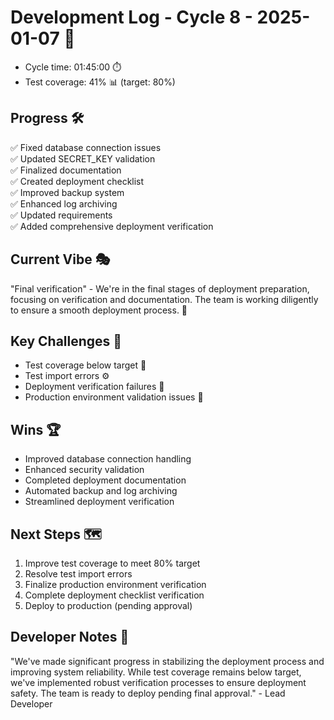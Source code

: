 # Development Log - Cycle 8 - 2025-01-07 🚀
- Cycle time: 01:45:00 ⏱️
- Test coverage: 41% 📊 (target: 80%)

## Progress 🛠️
✅ Fixed database connection issues  
✅ Updated SECRET_KEY validation  
✅ Finalized documentation  
✅ Created deployment checklist  
✅ Improved backup system  
✅ Enhanced log archiving  
✅ Updated requirements  
✅ Added comprehensive deployment verification  

## Current Vibe 🎭
"Final verification" - We're in the final stages of deployment preparation, focusing on verification and documentation. The team is working diligently to ensure a smooth deployment process. 🚀

## Key Challenges 🚧
- Test coverage below target 🐛
- Test import errors ⚙️
- Deployment verification failures 🚨
- Production environment validation issues 🚨

## Wins 🏆
- Improved database connection handling  
- Enhanced security validation  
- Completed deployment documentation  
- Automated backup and log archiving  
- Streamlined deployment verification  

## Next Steps 🗺️
1. Improve test coverage to meet 80% target  
2. Resolve test import errors  
3. Finalize production environment verification  
4. Complete deployment checklist verification  
5. Deploy to production (pending approval)  

## Developer Notes 📝
"We've made significant progress in stabilizing the deployment process and improving system reliability. While test coverage remains below target, we've implemented robust verification processes to ensure deployment safety. The team is ready to deploy pending final approval." - Lead Developer
